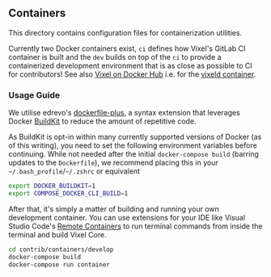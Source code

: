 ## Containers

This directory contains configuration files for containerization utilities.

Currently two Docker containers exist, `ci` defines how Vixel's GitLab CI container is built and the `dev` builds on top of the `ci` to provide a containerized development environment that is as close as possible to CI for contributors! See also [Vixel on Docker Hub](https://hub.docker.com/u/vixelpay) i.e. for the [vixeld container](https://hub.docker.com/r/vixelpay/vixeld).

### Usage Guide

We utilise edrevo's [dockerfile-plus](https://github.com/edrevo/dockerfile-plus), a syntax extension that
leverages Docker [BuildKit](https://docs.docker.com/develop/develop-images/build_enhancements/) to reduce
the amount of repetitive code.

As BuildKit is opt-in within many currently supported versions of Docker (as of this writing), you need to
set the following environment variables before continuing. While not needed after the initial `docker-compose build`
(barring updates to the `Dockerfile`), we recommend placing this in your `~/.bash_profile`/`~/.zshrc` or equivalent

```bash
export DOCKER_BUILDKIT=1
export COMPOSE_DOCKER_CLI_BUILD=1
```

After that, it's simply a matter of building and running your own development container. You can use extensions
for your IDE like Visual Studio Code's [Remote Containers](https://code.visualstudio.com/docs/remote/containers)
to run terminal commands from inside the terminal and build Vixel Core.

```bash
cd contrib/containers/develop
docker-compose build
docker-compose run container
```
